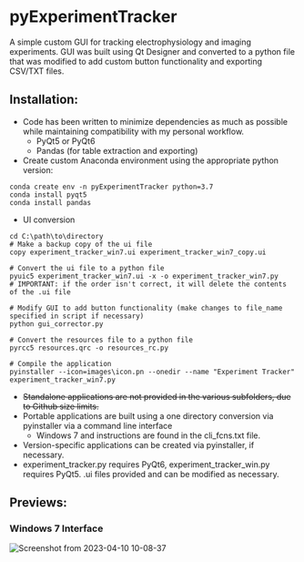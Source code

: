# pyExperimentTracker
A simple custom GUI for tracking electrophysiology and imaging experiments. GUI was built using Qt Designer and converted to a python file that was modified to add custom button functionality and exporting CSV/TXT files.

## Installation:
- Code has been written to minimize dependencies as much as possible while maintaining compatibility with my personal workflow. 
  - PyQt5 or PyQt6 
  - Pandas (for table extraction and exporting)
- Create custom Anaconda environment using the appropriate python version:

```
conda create env -n pyExperimentTracker python=3.7
conda install pyqt5
conda install pandas
```
- UI conversion
```
cd C:\path\to\directory
# Make a backup copy of the ui file
copy experiment_tracker_win7.ui experiment_tracker_win7_copy.ui

# Convert the ui file to a python file
pyuic5 experiment_tracker_win7.ui -x -o experiment_tracker_win7.py
# IMPORTANT: if the order isn't correct, it will delete the contents of the .ui file

# Modify GUI to add button functionality (make changes to file_name specified in script if necessary)
python gui_corrector.py

# Convert the resources file to a python file
pyrcc5 resources.qrc -o resources_rc.py

# Compile the application
pyinstaller --icon=images\icon.pn --onedir --name "Experiment Tracker" experiment_tracker_win7.py

```

- ~~Standalone applications are not provided in the various subfolders, due to Github size limits.~~
- Portable applications are built using a one directory conversion via pyinstaller via a command line interface 
  - Windows 7 and instructions are found in the cli_fcns.txt file. 
- Version-specific applications can be created via pyinstaller, if necessary.
- experiment_tracker.py requires PyQt6, experiment_tracker_win.py requires PyQt5. .ui files provided and can be modified as necessary.

## Previews:
### Windows 7 Interface
![Screenshot from 2023-04-10 10-08-37](https://user-images.githubusercontent.com/32366041/230917883-37b58ec5-fb1d-45d0-9887-ce19ee7e812b.png)
